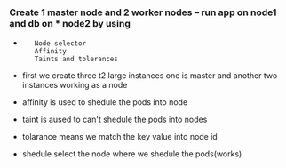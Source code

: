 ###  Create 1 master node and 2 worker nodes – run app on node1 and db on  * node2 by using

*        Node selector
         Affinity
         Taints and tolerances


* first we create three t2 large instances  one is master and  another two instances working as a node

 * affinity is used to shedule the pods into node

 * taint is aused to can't shedule the pods into nodes

 * tolarance means we match the key value into node id

 * shedule select the node where we shedule the pods(works)

 



